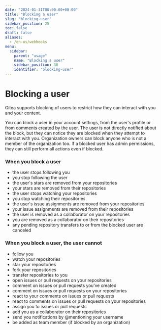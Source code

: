 ```yaml
---
date: "2024-01-31T00:00:00+00:00"
title: "Blocking a user"
slug: "blocking-user"
sidebar_position: 25
toc: false
draft: false
aliases:
  - /en-us/webhooks
menu:
  sidebar:
    parent: "usage"
    name: "Blocking a user"
    sidebar_position: 30
    identifier: "blocking-user"
---
```


# Blocking a user

Gitea supports blocking of users to restrict how they can interact with you and your content.

You can block a user in your account settings, from the user's profile or from comments created by the user.
The user is not directly notified about the block, but they can notice they are blocked when they attempt to interact with you.
Organization owners can block anyone who is not a member of the organization too.
If a blocked user has admin permissions, they can still perform all actions even if blocked.

### When you block a user

- the user stops following you
- you stop following the user
- the user's stars are removed from your repositories
- your stars are removed from their repositories
- the user stops watching your repositories
- you stop watching their repositories
- the user's issue assignments are removed from your repositories
- your issue assignments are removed from their repositories
- the user is removed as a collaborator on your repositories
- you are removed as a collaborator on their repositories
- any pending repository transfers to or from the blocked user are canceled

### When you block a user, the user cannot

- follow you
- watch your repositories
- star your repositories
- fork your repositories
- transfer repositories to you
- open issues or pull requests on your repositories
- comment on issues or pull requests you've created
- comment on issues or pull requests on your repositories
- react to your comments on issues or pull requests
- react to comments on issues or pull requests on your repositories
- assign you to issues or pull requests
- add you as a collaborator on their repositories
- send you notifications by @mentioning your username
- be added as team member (if blocked by an organization)

